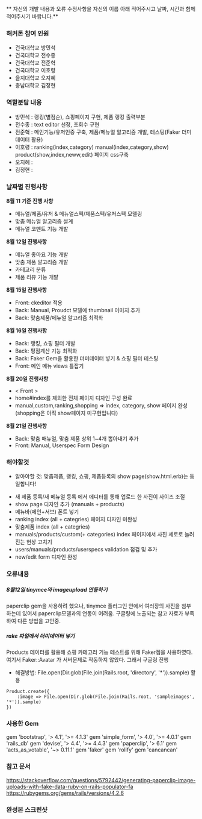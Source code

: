 **
자신의 개발 내용과 오류 수정사항을 자신의 이름 아래 적어주시고 날짜, 시간과 함께 적어주시기 바랍니다.**

###  해커톤 참여 인원
- 건국대학교 방민석
- 건국대학교 전수종
- 건국대학교 전준혁
- 건국대학교 이호령
- 을지대학교 오지혜
- 충남대학교 김정현

### 역할분담 내용
- 방민석 : 랭킹(별점순), 쇼핑페이지 구현, 제품 랭킹 출력부분
- 전수종 : text editor 선정, 조회수 구현
- 전준혁 : 메인기능/유저인증 구축, 제품/메뉴얼 알고리즘 개발, 테스팅(Faker 더미데이터 활용)
- 이호령 : ranking(index,category) manual(index,category,show) product(show,index,neww,edit) 페이지 css구축
- 오지혜 :
- 김정현 : 


### 날짜별 진행사항
**8월 11 기준 진행 사항**
- 메뉴얼/제품/유저 & 메뉴얼스펙/제품스펙/유저스펙 모델링
- 맞춤 메뉴얼 알고리즘 설계
- 메뉴얼 코멘트 기능 개발

**8월 12일 진행사항**
- 메뉴얼 좋아요 기능 개발
- 맞춤 제품 알고리즘 개발
- 카테고리 분류
- 제품 리뷰 기능 개발

**8월 15일 진행사항**
- Front: ckeditor 적용
- Back: Manual, Proudct 모델에 thumbnail 이미지 추가
- Back: 맞춤제품/메뉴얼 알고리즘 최적화

**8월 16일 진행사항**
- Back: 랭킹, 쇼핑 필터 개발
- Back: 평점계산 기능 최적화
- Back: Faker Gem을 활용한 더미데이터 넣기 & 쇼핑 필터 테스팅
- Front: 메인 메뉴 views 틀잡기

**8월 20일 진행사항**
- < Front >
- home#index를 제외한 전체 페이지 디자인 구성 완료
- manual,custom,ranking,shopping => index, category, show 페이지 완성 (shopping은 아직 show페이지 미구현입니다)

**8월 21일 진행사항**
- Back: 맞춤 매뉴얼, 맞춤 제품 상위 1~4개 뽑아내기 추가
- Front: Manual, Userspec Form Design

### 해야할것
* 알아야할 것: 맞춤제품, 랭킹, 쇼핑, 제품등록의 show page(show.html.erb)는 동일합니다!
- 새 제품 등록/새 메뉴얼 등록 에서 에디터를 통해 업로드 한 사진이 사이즈 조절
- show page 디자인 추가 (manuals + products)
- 메뉴바(메인+서브) 폰트 넣기
- ranking index (all + categries) 페이지 디자인 미완성
- 맞춤제품 index (all + categries)
- manuals/products/custom(+ categories) index 페이지에서 사진 세로로 늘려진는 현상 고치기
- users/manuals/products/userspecs validation 점검 및 추가
- new/edit form 디자인 완성

### 오류내용
##### 8월12일 tinymce와 imageupload 연동하기
paperclip gem을 사용하려 했으나, tinymce 플러그인 안에서 여러장의 사진을 첨부하는데 있어서 paperclip모델과의 연동이 어려움. 구글링에 노출되는 참고 자료가 부족하여 다른 방법을 고안중.

##### rake 파일에서 더미데이터 넣기
Products 데이터를 활용해 쇼핑 카테고리 기능 테스트를 위해 Faker젬을 사용하였다. 여기서 Faker::Avatar 가 서버문제로 작동하지 않았다. 그래서 구글링 진행





- 해결방법: File.open(Dir.glob(File.join(Rails.root, 'directory', '*')).sample) 활용
```
Product.create({
	:image => File.open(Dir.glob(File.join(Rails.root, 'sampleimages', '*')).sample)
})
```



### 사용한 Gem
gem 'bootstrap', '> 4.1', '>= 4.1.3'
gem 'simple_form', '> 4.0', '>= 4.0.1'
gem 'rails_db'
gem 'devise', '> 4.4', '>= 4.4.3'
gem 'paperclip', '> 6.1'
gem 'acts_as_votable', '~> 0.11.1'
gem 'faker'
gem 'rolify'
gem 'cancancan'

### 참고 문서
https://stackoverflow.com/questions/5792442/generating-paperclip-image-uploads-with-fake-data-ruby-on-rails-populator-fa https://rubygems.org/gems/rails/versions/4.2.6

### 완성본 스크린샷
